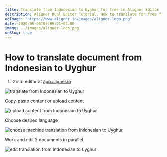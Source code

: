 ```yaml
---
title: Translate from Indonesian to Uyghur for free in Aligner Editor
description: Aligner Dual Editor Tutorial. How to translate for free from Indonesian to Uyghur. Aligner is multilingual document management platform. 
ogImage: "https://www.aligner.io/images/aligner-logo.png"
date: 2020-05-06T07:09:21+03:00
image: ../images/aligner-logo.png
onBlog: true
---
```


# How to translate document from Indonesian to Uyghur

1. Go to editor at [app.aligner.io](https://app.aligner.io "Aligner App web page")

![translate from Indonesian to Uyghur](../aligner-blank-editor.png "translate from Indonesian to Uyghur")

Copy-paste content or upload content

![upload content from Indonesian to Uyghur](../aligner-uploaded-document.png "upload content from Indonesian to Uyghur")

Choose desired language

![choose machine translation from Indonesian to Uyghur](../aligner-language-dropdown.png "choose machine translation from Indonesian to Uyghur")

Work and edit 2 documents in parallel

![edit translation from Indonesian to Uyghur](../aligner-double-sitded-editor.png "edit translation from Indonesian to Uyghur")

